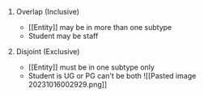 1. Overlap (Inclusive)
	- [[Entity]] may be in more than one subtype
	- Student may be staff

2. Disjoint (Exclusive)
	- [[Entity]] must be in one subtype only
	- Student is UG or PG can't be both
![[Pasted image 20231016002929.png]]

